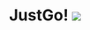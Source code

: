 <div align='center'>
  <h1>
    <div display='flex'>
      JustGo!
      <img src='https://user-images.githubusercontent.com/23531034/148371444-6a9e799d-74ba-4c96-be74-b5610618bafe.png' />
    </div>
  </h1>
</div>
